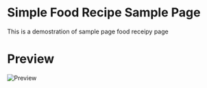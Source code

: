 # Simple Food Recipe Sample Page

This is a demostration of sample page food receipy page

# Preview

![Preview]()